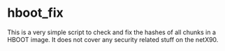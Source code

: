 # hboot_fix

This is a very simple script to check and fix the hashes of all chunks in a HBOOT image.
It does not cover any security related stuff on the netX90.
